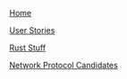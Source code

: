 [Home](https://gitlab.cs.unh.edu/groups/mobile-vr-lab/-/wikis/home)

[User Stories](https://gitlab.cs.unh.edu/groups/mobile-vr-lab/-/wikis/user-stories)

[Rust Stuff](https://gitlab.cs.unh.edu/groups/mobile-vr-lab/-/wikis/Rust-Stuff)

[Network Protocol Candidates](https://gitlab.cs.unh.edu/groups/mobile-vr-lab/-/wikis/Network-Protocol-Candidates)